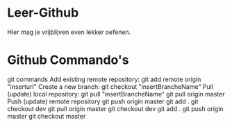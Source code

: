 # Leer-Github
Hier mag je vrijblijven even lekker oefenen. 

# Github Commando's

git commands
Add existing remote repository: git add remote origin "inserturl"
Create a new branch: git checkout "insertBrancheName"
 Pull (update) local repository: git pull "insertBrancheName"
git pull origin master
 Push (update) remote repository
git push origin master
 git add .
 git checkout dev
 git pull origin master
 git checkout dev
 git add .
git push origin master
git checkout master